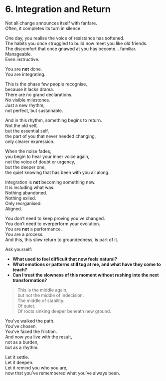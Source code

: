 # 6. Integration and Return

Not all change announces itself with fanfare.  
Often, it completes its turn in silence.

One day, you realise the voice of resistance has softened.  
The habits you once struggled to build now meet you like old friends.  
The discomfort that once gnawed at you has become… familiar.  
Manageable.  
Even instructive.

You are **not** done.  
You are integrating.

This is the phase few people recognise,  
because it lacks drama.  
There are no grand declarations.  
No visible milestones.  
Just a new rhythm,  
not perfect, but sustainable.

And in this rhythm, something begins to return.  
Not the old self,  
but the essential self,  
the part of you that never needed changing,  
only clearer expression.

When the noise fades,  
you begin to hear your inner voice again,  
not the voice of doubt or urgency,  
but the deeper one,  
the quiet knowing that has been with you all along.

Integration is **not** becoming something new.  
It is including what was.  
Nothing abandoned.  
Nothing exiled.  
Only reorganised.  
Aligned.

You don’t need to keep proving you’ve changed.  
You don’t need to overperform your evolution.  
You are **not** a performance.  
You are a process.  
And this, this slow return to groundedness, is part of it.

Ask yourself:

- **What used to feel difficult that now feels natural?**  
- **What emotions or patterns still tug at me, and what have they come to teach?**  
- **Can I trust the slowness of this moment without rushing into the next transformation?**

> This is the middle again,  
> but not the middle of indecision.  
> The middle of stability.  
> Of quiet.  
> Of roots sinking deeper beneath new ground.

You’ve walked the path.  
You’ve chosen.  
You’ve faced the friction.  
And now you live with the result,  
not as a burden,  
but as a rhythm.

Let it settle.  
Let it deepen.  
Let it remind you who you are,  
now that you’ve remembered what you’ve always been.  

